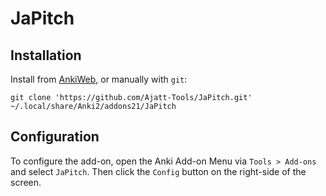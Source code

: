 # JaPitch

## Installation
Install from [AnkiWeb](https://ankiweb.net/shared/info/xxxxx),
or manually with `git`:

```
git clone 'https://github.com/Ajatt-Tools/JaPitch.git' ~/.local/share/Anki2/addons21/JaPitch
```

## Configuration
To configure the add-on, open the Anki Add-on Menu
via `Tools > Add-ons` and select `JaPitch`.
Then click the `Config` button on the right-side of the screen.
